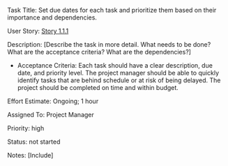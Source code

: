 Task Title: Set due dates for each task and prioritize them based on their importance and dependencies.

User Story: [Story 1.1.1](../../stories/story_1.1.1.md)

Description: [Describe the task in more detail. What needs to be done? What are the acceptance criteria? What are the dependencies?]
* Acceptance Criteria: Each task should have a clear description, due date, and priority level. The project manager should be able to quickly identify tasks that are behind schedule or at risk of being delayed. The project should be completed on time and within budget.

Effort Estimate: Ongoing; 1 hour

Assigned To: Project Manager

Priority: high

Status: not started

Notes: [Include]